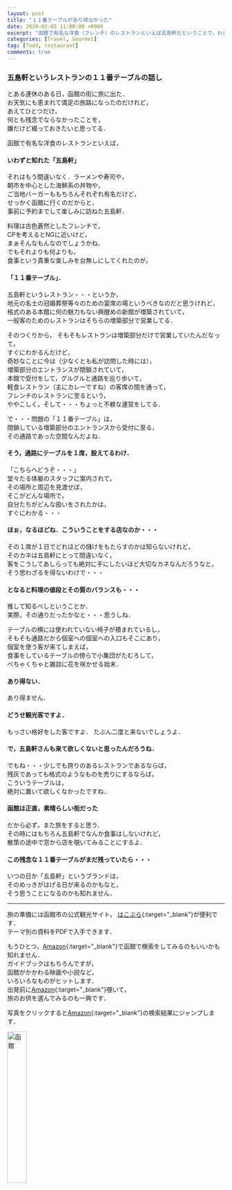 ```yaml
---
layout: post
title: "１１番テーブルがあり得なかった"
date: 2020-02-05 11:00:00 +0900
excerpt: "函館で有名な洋食（フレンチ）のレストランといえば五島軒だということで，わざわざ予約までして楽しみに出かけた・・・のだが"
categories: [Travel, Gourmet]
tag: [food, restaurant]
comments: true
---
```

### 五島軒というレストランの１１番テーブルの話し

とある連休のある日，函館の街に旅に出た．  
お天気にも恵まれて満足の旅路になったのだけれど，  
あえてひとつだけ，  
何とも残念でならなかったことを，  
嫌だけど綴っておきたいと思ってる．

函館で有名な洋食のレストランといえば，  
#### いわずと知れた「五島軒」
それはもう間違いなく．ラーメンや寿司や，  
朝市を中心とした海鮮系の丼物や，  
ご当地バーガーももちろんそれぞれ有名だけど，  
せっかく函館に行くのだからと，  
事前に予約までして楽しみに訪ねた五島軒．

料理は古色蒼然としたフレンチで，  
CPを考えるとNGに近いけど，  
まぁそんなもんなのでしょうかね．  
でもそれよりも何よりも，  
食事という貴重な楽しみを台無しにしてくれたのが，
#### 「１１番テーブル」．

五島軒というレストラン・・・というか，  
地元の名士の冠婚葬祭等々のための宴席の場というべきなのだと思うけれど，  
格式のある本館に何の魅力もない興醒めの新館が増築されていて，  
一般客のためのレストランはそちらの増築部分で営業してる．

そのつくりから，
そもそもレストランは増築部分だけで営業していたんだなって，  
すぐにわかるんだけど，  
奇妙なことに今は（少なくとも私が訪問した時には），  
増築部分のエントランスが閉鎖されていて，  
本館で受付をして，グルグルと通路を巡り歩いて，  
軽食レストラン（主にカレーですね）の客席の間を通って，  
フレンチのレストランに至るという，  
ややこしく，そして・・・ちょっと不躾な運営をしてる．

で・・・問題の「１１番テーブル」は，  
閉鎖している増築部分のエントランスから受付に至る，  
その通路であった空間なんだよね．
#### そう，通路にテーブルを１席，設えてるわけ．

「こちらへどうぞ・・・」  
堂々たる体躯のスタッフに案内されて，  
その場所と周辺を見渡せば，  
そこがどんな場所で，  
自分たちがどんな扱いをされたかは，  
すぐにわかる・・・

#### ほぉ，なるほどね．こういうことをする店なのか・・・

その１席が１日でどれほどの儲けをもたらすのかは知らないけれど，  
そのカネは五島軒にとって間違いなく，  
客をこうしてあしらっても絶対に手にしたいほど大切なカネなんだろうなと，  
そう思わざるを得ないわけで・・・

#### となると料理の値段とその質のバランスも・・・  
推して知るべしということか．  
実際，その通りだったかなと・・・思うしね．

テーブルの横には使われていない椅子が積まれているし，  
そもそも通路だから個室への個室への入口もそこにあり，  
個室を使う客が来てしまえば，  
食事をしているテーブルの傍らで小集団がたむろして，  
ぺちゃくちゃと雑談に花を咲かせる始末．

#### あり得ない．
あり得ません．
#### どうせ観光客ですよ．
もっさい格好をした客ですよ．
たぶん二度と来ないでしょうよ．
#### で，五島軒さんも来て欲しくないと思ったんだろうね．
でもね・・・少しでも誇りのあるレストランであるならば，  
残灰であっても格式のようなものを売りにするならば，  
こういうテーブルは，  
絶対に置いて欲しくなかったですね．

#### 函館は正直，素晴らしい街だった
だから必ず，また旅をすると思う．  
その時にはもちろん五島軒でなんか食事はしないけれど，  
散策の途中で窓から店を覗いてみることにするよ．

#### この残念な１１番テーブルがまだ残っていたら・・・
いつの日か「五島軒」というブランドは，  
そのめっきがはげる日が来るのかもなと，  
そう思うことになるのかも知れません．

*****

旅の準備には函館市の公式観光サイト，
[はこぶら](https://www.hakobura.jp/){:target="_blank"}が便利です．  
テーマ別の資料をPDFで入手できます．

もうひとつ，[Amazon](https://amzn.to/30jZF1H){:target="_blank"}で函館で検索をしてみるのもいいかも知れません．  
ガイドブックはもちろんですが，  
函館がかかわる映画や小説など，  
いろいろなものがヒットします．  
出発前に[Amazon](https://amzn.to/30jZF1H){:target="_blank"}覗いて，  
旅のお供を選んでみるのも一興です．

写真をクリックすると[Amazon](https://amzn.to/30jZF1H){:target="_blank"}の検索結果にジャンプします．

<a href="https://amzn.to/30jZF1H" target="_blank"><img class="link" src="https://salmon-onigiri.github.io/blog/img/hakodate.png" alt="函館" width="30%"></a>
